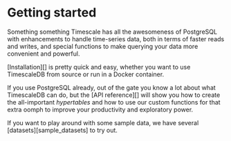 # Getting started

Something something Timescale has all the awesomeness of PostgreSQL with enhancements to handle time-series data, both in terms of faster reads and writes, and special functions to make querying your data more convenient and powerful.

[Installation][] is pretty quick and easy, whether you want to use TimescaleDB from source or run in a Docker container.

If you use PostgreSQL already, out of the gate you know a lot about what TimescaleDB can do, but the [API reference][] will show you how to create the all-important _hypertables_ and how to use our custom functions for that extra oomph to improve your productivity and exploratory power.

If you want to play around with some sample data, we have several [datasets][sample_datasets] to try out.
